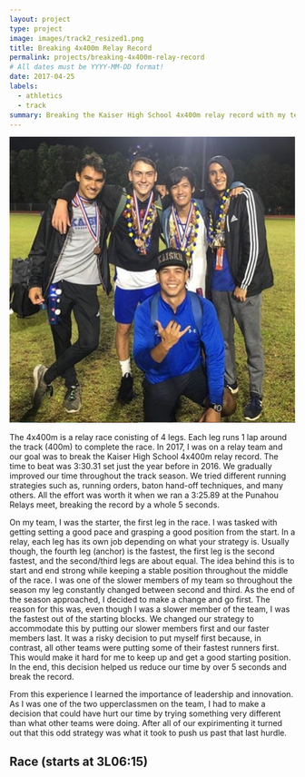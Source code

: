 ```yaml
---
layout: project
type: project
image: images/track2_resized1.png
title: Breaking 4x400m Relay Record
permalink: projects/breaking-4x400m-relay-record
# All dates must be YYYY-MM-DD format!
date: 2017-04-25
labels:
  - athletics
  - track
summary: Breaking the Kaiser High School 4x400m relay record with my team. 
---
```


<img class="ui medium right floated rounded image" src="/images/track1.png">

The 4x400m is a relay race conisting of 4 legs.  Each leg runs 1 lap around the track (400m) to complete the race.  In 2017, I was on a relay team and our goal was to break the Kaiser High School 4x400m relay record.  The time to beat was 3:30.31 set just the year before in 2016.  We gradually improved our time throughout the track season.  We tried different running strategies such as, running orders, baton hand-off techniques, and many others.  All the effort was worth it when we ran a 3:25.89 at the Punahou Relays meet, breaking the record by a whole 5 seconds.

On my team, I was the starter, the first leg in the race.  I was tasked with getting setting a good pace and grasping a good position from the start.  In a relay, each leg has its own job depending on what your strategy is.  Usually though, the fourth leg (anchor) is the fastest, the first leg is the second fastest, and the second/third legs are about equal.  The idea behind this is to start and end strong while keeping a stable position throughout the middle of the race.  I was one of the slower members of my team so throughout the season my leg constantly changed between second and third.  As the end of the season approached, I decided to make a change and go first.  The reason for this was, even though I was a slower member of the team, I was the fastest out of the starting blocks.  We changed our strategy to accommodate this by putting our slower members first and our faster members last.  It was a risky decision to put myself first because, in contrast, all other teams were putting some of their fastest runners first.  This would make it hard for me to keep up and get a good starting position.  In the end, this decision helped us reduce our time by over 5 seconds and break the record.

From this experience I learned the importance of leadership and innovation.  As I was one of the two upperclassmen on the team, I had to make a decision that could have hurt our time by trying something very different than what other teams were doing.  After all of our expirimenting it turned out that this odd strategy was what it took to push us past that last hurdle.
 
## Race (starts at 3L06:15)
<div class="ui embed" data-source="youtube" data-id="3rKQePZGEyE?t=11175"></div>
